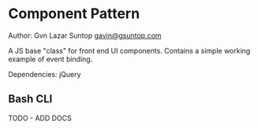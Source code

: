 # Component Pattern

Author: Gvn Lazar Suntop
gavin@gsuntop.com

A JS base "class" for front end UI components. Contains a simple working example of event binding.

Dependencies: jQuery

## Bash CLI

TODO - ADD DOCS
